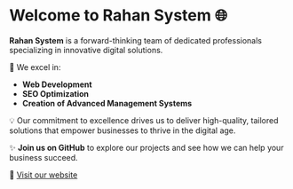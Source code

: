 # Welcome to Rahan System 🌐

**Rahan System** is a forward-thinking team of dedicated professionals specializing in innovative digital solutions. 

🚀 We excel in:
- **Web Development**
- **SEO Optimization**
- **Creation of Advanced Management Systems**

💡 Our commitment to excellence drives us to deliver high-quality, tailored solutions that empower businesses to thrive in the digital age. 

✨ **Join us on GitHub** to explore our projects and see how we can help your business succeed.

🔗 [Visit our website](https://www.rahansystem.ir)
